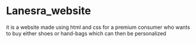 # Lanesra_website
it is a website made using html and css for a premium consumer who wants to buy either shoes or hand-bags which can then be personalized 
